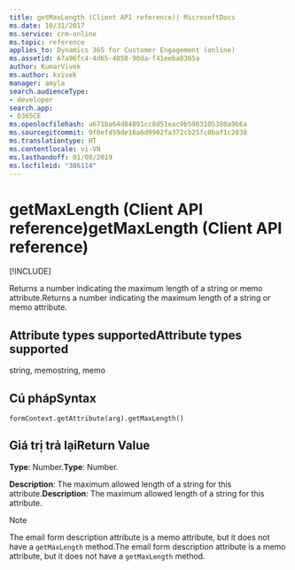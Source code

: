 ```yaml
---
title: getMaxLength (Client API reference)| MicrosoftDocs
ms.date: 10/31/2017
ms.service: crm-online
ms.topic: reference
applies_to: Dynamics 365 for Customer Engagement (online)
ms.assetid: 67a96fc4-4d65-4858-90da-f41eeba0365a
author: KumarVivek
ms.author: kvivek
manager: amyla
search.audienceType:
- developer
search.app:
- D365CE
ms.openlocfilehash: a671ba64d84891cc8d51eac9b5903105380a9b6a
ms.sourcegitcommit: 9f0efd59de16a6d9902fa372cb25fc0baf1c2838
ms.translationtype: HT
ms.contentlocale: vi-VN
ms.lasthandoff: 01/08/2019
ms.locfileid: "386114"
---
```

# <a name="getmaxlength-client-api-reference"></a><span data-ttu-id="05f4d-102">getMaxLength (Client API reference)</span><span class="sxs-lookup"><span data-stu-id="05f4d-102">getMaxLength (Client API reference)</span></span>

[!INCLUDE[](../../../../includes/cc_applies_to_update_9_0_0.md)]

<span data-ttu-id="05f4d-103">Returns a number indicating the maximum length of a string or memo attribute.</span><span class="sxs-lookup"><span data-stu-id="05f4d-103">Returns a number indicating the maximum length of a string or memo attribute.</span></span> 

## <a name="attribute-types-supported"></a><span data-ttu-id="05f4d-104">Attribute types supported</span><span class="sxs-lookup"><span data-stu-id="05f4d-104">Attribute types supported</span></span>

<span data-ttu-id="05f4d-105">string, memo</span><span class="sxs-lookup"><span data-stu-id="05f4d-105">string, memo</span></span>

## <a name="syntax"></a><span data-ttu-id="05f4d-106">Cú pháp</span><span class="sxs-lookup"><span data-stu-id="05f4d-106">Syntax</span></span>

`formContext.getAttribute(arg).getMaxLength()`

## <a name="return-value"></a><span data-ttu-id="05f4d-107">Giá trị trả lại</span><span class="sxs-lookup"><span data-stu-id="05f4d-107">Return Value</span></span>

<span data-ttu-id="05f4d-108">**Type**: Number.</span><span class="sxs-lookup"><span data-stu-id="05f4d-108">**Type**: Number.</span></span> 

<span data-ttu-id="05f4d-109">**Description**: The maximum allowed length of a string for this attribute.</span><span class="sxs-lookup"><span data-stu-id="05f4d-109">**Description**: The maximum allowed length of a string for this attribute.</span></span>

> [!NOTE]
> <span data-ttu-id="05f4d-110">The email form description attribute is a memo attribute, but it does not have a `getMaxLength` method.</span><span class="sxs-lookup"><span data-stu-id="05f4d-110">The email form description attribute is a memo attribute, but it does not have a `getMaxLength` method.</span></span>
